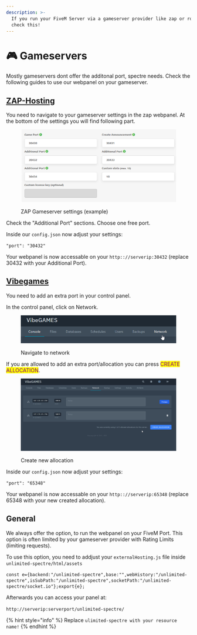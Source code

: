 ```yaml
---
description: >-
  If you run your FiveM Server via a gameserver provider like zap or rocketnode,
  check this!
---
```


# 🎮 Gameservers

Mostly gameservers dont offer the additonal port, spectre needs. Check the following guides to use our webpanel on your gameserver.

## [ZAP-Hosting](https://zap-hosting.com/)

You need to navigate to your gameserver settings in the zap webpanel. At the bottom of the settings you will find following part.

<figure><img src="../.gitbook/assets/image.png" alt=""><figcaption><p>ZAP Gameserver settings (example)</p></figcaption></figure>

Check the "Additional Port" sections. Choose one free port.

Inside our `config.json` now adjust your settings:

```
"port": "30432"
```

Your webpanel is now accessable on your `http:://serverip:30432` (replace 30432 with your Additional Port).

## [Vibegames](https://vibegames.com/)

You need to add an extra port in your control panel.

In the control panel, click on Network.

<figure><img src="../.gitbook/assets/5QeyeLR.png" alt=""><figcaption><p>Navigate to network</p></figcaption></figure>

If you are allowed to add an extra port/allocation you can press <mark style="color:purple;">CREATE ALLOCATION</mark>.

<figure><img src="../.gitbook/assets/zu23qSx.gif" alt=""><figcaption><p>Create new allocation</p></figcaption></figure>

Inside our `config.json` now adjust your settings:

```
"port": "65348"
```

Your webpanel is now accessable on your `http:://serverip:65348` (replace 65348 with your new created allocation).

## General

We always offer the option, to run the webpanel on your FiveM Port. This option is often limited by your gameserver provider with Rating Limits (limiting requests).&#x20;

To use this option, you need to addjust your `externalHosting.js` file inside `unlimited-spectre/html/assets`

```
const e={backend:"/unlimited-spectre",base:"",webHistory:"/unlimited-spectre",isSubPath:"/unlimited-spectre",socketPath:"/unlimited-spectre/socket.io"};export{e};

```

Afterwards you can access your panel at:

`http://serverip:serverport/unlimited-spectre/`

{% hint style="info" %}
Replace `ulimited-spectre with your resource name!`
{% endhint %}
